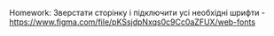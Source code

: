 Homework: Зверстати сторінку і підключити усі необхідні шрифти - https://www.figma.com/file/pKSsjdpNxqs0c9Cc0aZFUX/web-fonts